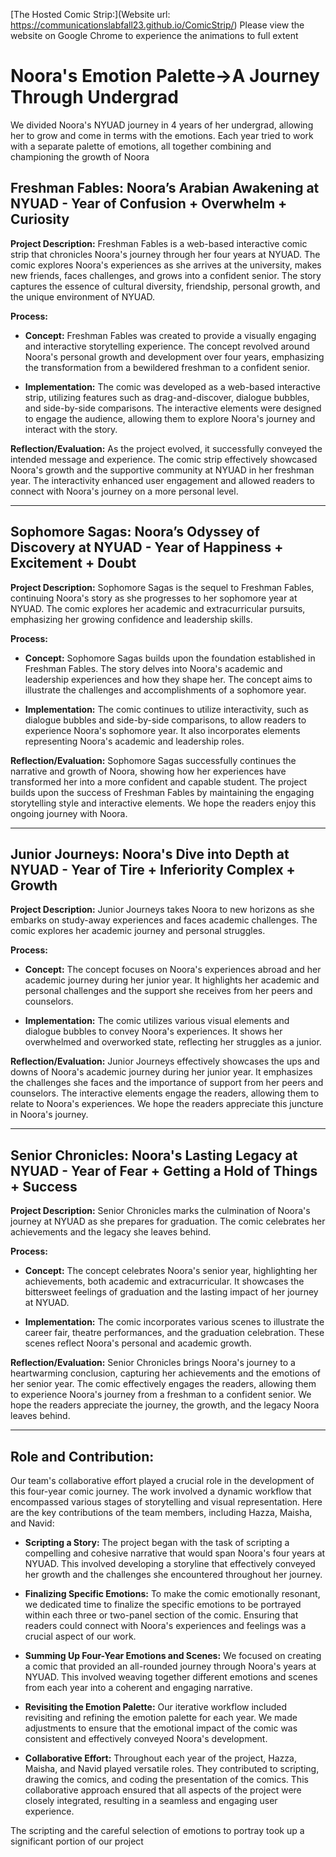 


[The Hosted Comic Strip:](Website url: https://communicationslabfall23.github.io/ComicStrip/)
Please view the website on Google Chrome to experience the animations to full extent

# Noora's Emotion Palette->A Journey Through Undergrad




We divided Noora's NYUAD journey in 4 years of her undergrad, allowing her to grow and come in terms with the emotions. Each year tried to work with a separate palette of emotions, all together combining and championing the growth of Noora

## Freshman Fables: Noora’s Arabian Awakening at NYUAD - Year of Confusion + Overwhelm + Curiosity

**Project Description:**
Freshman Fables is a web-based interactive comic strip that chronicles Noora's journey through her four years at NYUAD. The comic explores Noora's experiences as she arrives at the university, makes new friends, faces challenges, and grows into a confident senior. The story captures the essence of cultural diversity, friendship, personal growth, and the unique environment of NYUAD.

**Process:**
- **Concept:** Freshman Fables was created to provide a visually engaging and interactive storytelling experience. The concept revolved around Noora's personal growth and development over four years, emphasizing the transformation from a bewildered freshman to a confident senior.
  
- **Implementation:** The comic was developed as a web-based interactive strip, utilizing features such as drag-and-discover, dialogue bubbles, and side-by-side comparisons. The interactive elements were designed to engage the audience, allowing them to explore Noora's journey and interact with the story.

**Reflection/Evaluation:**
As the project evolved, it successfully conveyed the intended message and experience. The comic strip effectively showcased Noora's growth and the supportive community at NYUAD in her freshman year. The interactivity enhanced user engagement and allowed readers to connect with Noora's journey on a more personal level.

---

## Sophomore Sagas: Noora’s Odyssey of Discovery at NYUAD  - Year of Happiness + Excitement + Doubt

**Project Description:**
Sophomore Sagas is the sequel to Freshman Fables, continuing Noora's story as she progresses to her sophomore year at NYUAD. The comic explores her academic and extracurricular pursuits, emphasizing her growing confidence and leadership skills.

**Process:**
- **Concept:** Sophomore Sagas builds upon the foundation established in Freshman Fables. The story delves into Noora's academic and leadership experiences and how they shape her. The concept aims to illustrate the challenges and accomplishments of a sophomore year.

- **Implementation:** The comic continues to utilize interactivity, such as dialogue bubbles and side-by-side comparisons, to allow readers to experience Noora's sophomore year. It also incorporates elements representing Noora's academic and leadership roles.

**Reflection/Evaluation:**
Sophomore Sagas successfully continues the narrative and growth of Noora, showing how her experiences have transformed her into a more confident and capable student. The project builds upon the success of Freshman Fables by maintaining the engaging storytelling style and interactive elements. We hope the readers enjoy this ongoing journey with Noora.

---

## Junior Journeys: Noora's Dive into Depth at NYUAD - Year of Tire + Inferiority Complex + Growth

**Project Description:**
Junior Journeys takes Noora to new horizons as she embarks on study-away experiences and faces academic challenges. The comic explores her academic journey and personal struggles.

**Process:**
- **Concept:** The concept focuses on Noora's experiences abroad and her academic journey during her junior year. It highlights her academic and personal challenges and the support she receives from her peers and counselors.

- **Implementation:** The comic utilizes various visual elements and dialogue bubbles to convey Noora's experiences. It shows her overwhelmed and overworked state, reflecting her struggles as a junior.

**Reflection/Evaluation:**
Junior Journeys effectively showcases the ups and downs of Noora's academic journey during her junior year. It emphasizes the challenges she faces and the importance of support from her peers and counselors. The interactive elements engage the readers, allowing them to relate to Noora's experiences. We hope the readers appreciate this juncture in Noora's journey.

---

## Senior Chronicles: Noora's Lasting Legacy at NYUAD - Year of Fear + Getting a Hold of Things + Success

**Project Description:**
Senior Chronicles marks the culmination of Noora's journey at NYUAD as she prepares for graduation. The comic celebrates her achievements and the legacy she leaves behind.

**Process:**
- **Concept:** The concept celebrates Noora's senior year, highlighting her achievements, both academic and extracurricular. It showcases the bittersweet feelings of graduation and the lasting impact of her journey at NYUAD.

- **Implementation:** The comic incorporates various scenes to illustrate the career fair, theatre performances, and the graduation celebration. These scenes reflect Noora's personal and academic growth.

**Reflection/Evaluation:**
Senior Chronicles brings Noora's journey to a heartwarming conclusion, capturing her achievements and the emotions of her senior year. The comic effectively engages the readers, allowing them to experience Noora's journey from a freshman to a confident senior. We hope the readers appreciate the journey, the growth, and the legacy Noora leaves behind.


---


## Role and Contribution:
Our team's collaborative effort played a crucial role in the development of this four-year comic journey. The work involved a dynamic workflow that encompassed various stages of storytelling and visual representation. Here are the key contributions of the team members, including Hazza, Maisha, and Navid:

- **Scripting a Story:** The project began with the task of scripting a compelling and cohesive narrative that would span Noora's four years at NYUAD. This involved developing a storyline that effectively conveyed her growth and the challenges she encountered throughout her journey.

- **Finalizing Specific Emotions:** To make the comic emotionally resonant, we dedicated time to finalize the specific emotions to be portrayed within each three or two-panel section of the comic. Ensuring that readers could connect with Noora's experiences and feelings was a crucial aspect of our work.

- **Summing Up Four-Year Emotions and Scenes:** We focused on creating a comic that provided an all-rounded journey through Noora's years at NYUAD. This involved weaving together different emotions and scenes from each year into a coherent and engaging narrative.

- **Revisiting the Emotion Palette:** Our iterative workflow included revisiting and refining the emotion palette for each year. We made adjustments to ensure that the emotional impact of the comic was consistent and effectively conveyed Noora's development.

- **Collaborative Effort:** Throughout each year of the project, Hazza, Maisha, and Navid played versatile roles. They contributed to scripting, drawing the comics, and coding the presentation of the comics. This collaborative approach ensured that all aspects of the project were closely integrated, resulting in a seamless and engaging user experience.

The scripting and the careful selection of emotions to portray took up a significant portion of our project

